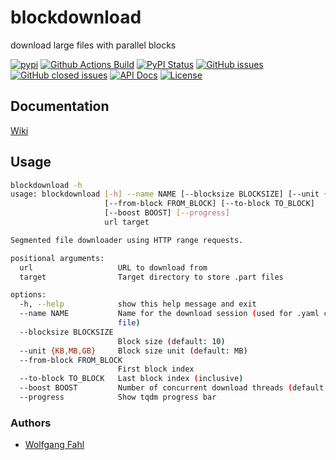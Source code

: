 # blockdownload
download large files with parallel blocks


[![pypi](https://img.shields.io/pypi/pyversions/blockdownload)](https://pypi.org/project/blockdownload/)
[![Github Actions Build](https://github.com/WolfgangFahl/blockdownload/actions/workflows/build.yml/badge.svg)](https://github.com/WolfgangFahl/blockdownload/actions/workflows/build.yml)
[![PyPI Status](https://img.shields.io/pypi/v/blockdownload.svg)](https://pypi.python.org/pypi/blockdownload/)
[![GitHub issues](https://img.shields.io/github/issues/WolfgangFahl/blockdownload.svg)](https://github.com/WolfgangFahl/blockdownload/issues)
[![GitHub closed issues](https://img.shields.io/github/issues-closed/WolfgangFahl/blockdownload.svg)](https://github.com/WolfgangFahl/blockdownload/issues/?q=is%3Aissue+is%3Aclosed)
[![API Docs](https://img.shields.io/badge/API-Documentation-blue)](https://WolfgangFahl.github.io/blockdownload/)
[![License](https://img.shields.io/github/license/WolfgangFahl/blockdownload.svg)](https://www.apache.org/licenses/LICENSE-2.0)

## Documentation
[Wiki](http://wiki.bitplan.com/index.php/blockdownload)

## Usage
```bash
blockdownload -h
usage: blockdownload [-h] --name NAME [--blocksize BLOCKSIZE] [--unit {KB,MB,GB}]
                     [--from-block FROM_BLOCK] [--to-block TO_BLOCK]
                     [--boost BOOST] [--progress]
                     url target

Segmented file downloader using HTTP range requests.

positional arguments:
  url                   URL to download from
  target                Target directory to store .part files

options:
  -h, --help            show this help message and exit
  --name NAME           Name for the download session (used for .yaml control
                        file)
  --blocksize BLOCKSIZE
                        Block size (default: 10)
  --unit {KB,MB,GB}     Block size unit (default: MB)
  --from-block FROM_BLOCK
                        First block index
  --to-block TO_BLOCK   Last block index (inclusive)
  --boost BOOST         Number of concurrent download threads (default: 1)
  --progress            Show tqdm progress bar
```

### Authors
* [Wolfgang Fahl](http://www.bitplan.com/Wolfgang_Fahl)